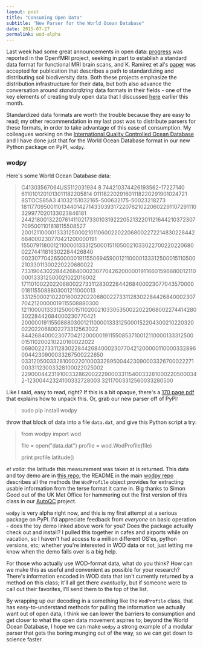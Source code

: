 ```yaml
---
layout: post
title: "Consuming Open Data"
subtitle: "New Parser for the World Ocean Database"
date: 2015-07-27
permalink: wod-alpha
---
```


Last week had some great announcements in open data: [progress][fMRI] was reported in the OpenfMRI project, seeking in part to establish a standard data format for functional MRI brain scans, and K. Ramirez et al's [paper][Ramirez] was accepted for publication that describes a path to standardizing and distributing soil biodiversity data. Both these projects emphasize the distribution infrastructure for their data, but both also advance the conversation around *standardizing* data formats in their fields - one of the key elements of creating truly open data that I discussed [here][opendata] earlier this month.

Standardized data formats are worth the trouble because they are easy to read; my other recommendation in my last post was to distribute parsers for these formats, in order to take advantage of this ease of consumption. My colleagues working on the [International Quality Controlled Ocean Database][iquod] and I have done just that for the World Ocean Database format in our new Python package on PyPI, `wodpy`.

### wodpy

Here's some World Ocean Database data:

> C41303567064US5112031934 8 744210374426193562-17227140 6110101201013011182205814
> 01118220291601118220291901024721 8STOCS85A3 41032151032165-500632175-50023218273
> 18117709500110134401427143303931722076210220602291107291110329977020133023846181
> 24421800132207614110217330103192220521322011216442103723077095001101818115508527
> 20012110000133312500021011060022022068002272214830228442684000230770421200000191
> 15507911800121100001333125000151105002103302270022022068002274411816302284426840
> 00230770426500000191155069459001211000013331250001511050021033011300220220680022
> 73319043022844268400023077042620000019116601596680012110000133312500021022016002
> 17110100220220680022733112830228442684000230770435700000181155088803001211000013
> 33125000210220160022022068002273311283022844268400023077042120000019115508880300
> 12110000133312500015110200210330535002202206800227441428030228442684000230770421
> 20000019115508880300121100001333125000152204300210220320022022068002273312563022
> 84426840002307704212000001911550853710012110000133312500015110200210220160022022
> 06800227331128302284426840002307704212000001100003328960044230900033267500222650
> 03312050033281000220100033289500442309000332670002227100331123003328100022025002
> 22900044231910033286200222900033115400332810002205000342-12300442324100332728003
> 32117003312560033280500 

Like I said, easy to read, right? If this is a bit opaque, there's a [170 page pdf][wod] that explains how to unpack this. Or, grab our new parser off of PyPI:

 > sudo pip install wodpy

throw that block of data into a file `data.dat`, and give this Python script a try:

> from wodpy import wod
>
> file = open("data.dat")
> profile = wod.WodProfile(file)
>
> print profile.latitude()

*et voila*: the latitude this measurement was taken at is returned. This data and toy demo are in [this repo][toy]; the README in the main [wodpy repo][wodpy] describes all the methods the `WodProfile` object provides for extracting usable information from the terse format it came in. Big thanks to Simon Good out of the UK Met Office for hammering out the first version of this class in our [AutoQC][autoqc] project.

`wodpy` is very alpha right now, and this is my first attempt at a serious package on PyPI. I'd appreciate feedback from *everyone* on basic operation - does the toy demo linked above work for you? Does the package actually check out and install? I pulled this together in cafes and airports while on vacation, so I haven't had access to a million different OS'es, python versions, etc; whether you're interested in WOD data or not, just letting me know when the demo falls over is a big help.

For those who actually use WOD-format data, what do you think? How can we make this as useful and convenient as possible for your research? There's information encoded in WOD data that isn't currently returned by a method on this class; it'll all get there *eventually*, but if someone were to call out their favorites, I'll send them to the top of the list.

By wrapping up our decoding in a something like the `WodProfile` class, that has easy-to-understand methods for pulling the information we actually want out of open data, I think we can lower the barriers to consumption and get closer to what the open data movement aspires to; beyond the World Ocean Database, I hope we can make `wodpy` a strong example of a modular parser that gets the boring munging out of the way, so we can get down to science faster. 

[fMRI]: http://www.livescience.com/51523-massive-brain-scan-database-goes-online.html
[Ramirez]: http://journal.frontiersin.org/article/10.3389/fevo.2015.00091/abstract
[opendata]: /truly-open-data
[iquod]: https://github.com/IQuOD
[wod]: http://data.nodc.noaa.gov/woa/WOD/DOC/wodreadme.pdf
[toy]: https://github.com/BillMills/woddemo 
[wodpy]: https://github.com/BillMills/wodpy
[autoqc]: https://github.com/IQuOD/AutoQC
